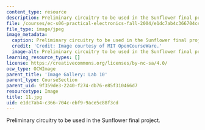 ```yaml
---
content_type: resource
description: Preliminary circuitry to be used in the Sunflower final project.
file: /courses/ec-s06-practical-electronics-fall-2004/e1dc7ab4c366704cebf99ace5c88f3cd_11.jpg
file_type: image/jpeg
image_metadata:
  caption: Preliminary circuitry to be used in the Sunflower final project.
  credit: 'Credit: Image courtesy of MIT OpenCourseWare.'
  image-alt: Preliminary circuitry to be used in the Sunflower final project.
learning_resource_types: []
license: https://creativecommons.org/licenses/by-nc-sa/4.0/
ocw_type: OCWImage
parent_title: 'Image Gallery: Lab 10'
parent_type: CourseSection
parent_uid: 9f359de3-2240-f274-db76-e85f310466d7
resourcetype: Image
title: 11.jpg
uid: e1dc7ab4-c366-704c-ebf9-9ace5c88f3cd
---
```

Preliminary circuitry to be used in the Sunflower final project.